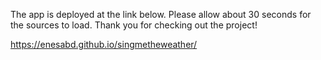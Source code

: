 The app is deployed at the link below. Please allow about 30 seconds for the sources to load. Thank you for checking out the project!

https://enesabd.github.io/singmetheweather/
